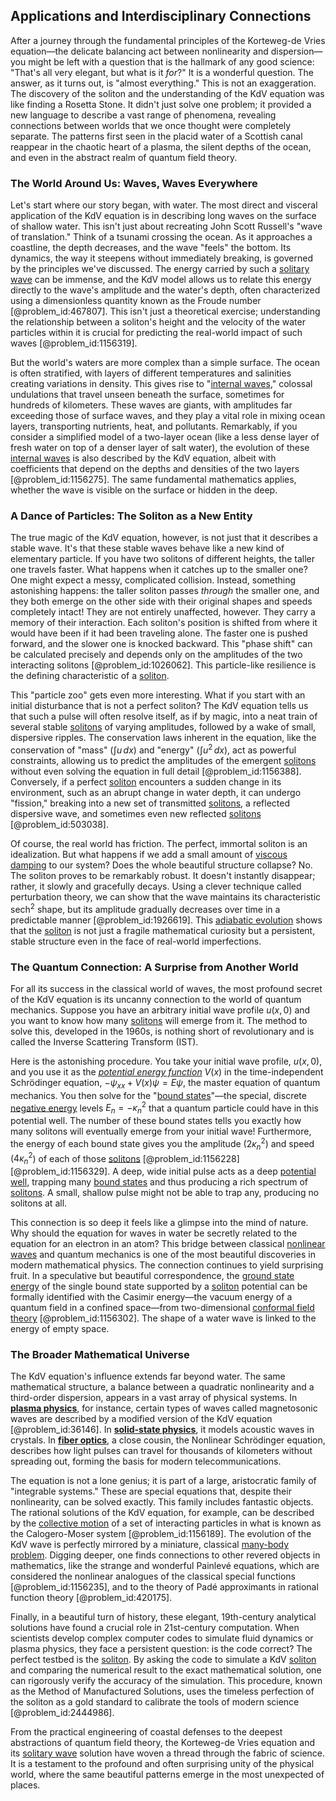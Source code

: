 ## Applications and Interdisciplinary Connections

After a journey through the fundamental principles of the Korteweg-de Vries equation—the delicate balancing act between nonlinearity and dispersion—you might be left with a question that is the hallmark of any good science: "That's all very elegant, but what is it *for*?" It is a wonderful question. The answer, as it turns out, is "almost everything." This is not an exaggeration. The discovery of the soliton and the understanding of the KdV equation was like finding a Rosetta Stone. It didn't just solve one problem; it provided a new language to describe a vast range of phenomena, revealing connections between worlds that we once thought were completely separate. The patterns first seen in the placid water of a Scottish canal reappear in the chaotic heart of a plasma, the silent depths of the ocean, and even in the abstract realm of quantum field theory.

### The World Around Us: Waves, Waves Everywhere

Let's start where our story began, with water. The most direct and visceral application of the KdV equation is in describing long waves on the surface of shallow water. This isn't just about recreating John Scott Russell's "wave of translation." Think of a tsunami crossing the ocean. As it approaches a coastline, the depth decreases, and the wave "feels" the bottom. Its dynamics, the way it steepens without immediately breaking, is governed by the principles we've discussed. The energy carried by such a [solitary wave](@article_id:273799) can be immense, and the KdV model allows us to relate this energy directly to the wave's amplitude and the water's depth, often characterized using a dimensionless quantity known as the Froude number [@problem_id:467807]. This isn't just a theoretical exercise; understanding the relationship between a soliton's height and the velocity of the water particles within it is crucial for predicting the real-world impact of such waves [@problem_id:1156319].

But the world's waters are more complex than a simple surface. The ocean is often stratified, with layers of different temperatures and salinities creating variations in density. This gives rise to "[internal waves](@article_id:260554)," colossal undulations that travel unseen beneath the surface, sometimes for hundreds of kilometers. These waves are giants, with amplitudes far exceeding those of surface waves, and they play a vital role in mixing ocean layers, transporting nutrients, heat, and pollutants. Remarkably, if you consider a simplified model of a two-layer ocean (like a less dense layer of fresh water on top of a denser layer of salt water), the evolution of these [internal waves](@article_id:260554) is also described by the KdV equation, albeit with coefficients that depend on the depths and densities of the two layers [@problem_id:1156275]. The same fundamental mathematics applies, whether the wave is visible on the surface or hidden in the deep.

### A Dance of Particles: The Soliton as a New Entity

The true magic of the KdV equation, however, is not just that it describes a stable wave. It's that these stable waves behave like a new kind of elementary particle. If you have two solitons of different heights, the taller one travels faster. What happens when it catches up to the smaller one? One might expect a messy, complicated collision. Instead, something astonishing happens: the taller soliton passes *through* the smaller one, and they both emerge on the other side with their original shapes and speeds completely intact! They are not entirely unaffected, however. They carry a memory of their interaction. Each soliton's position is shifted from where it would have been if it had been traveling alone. The faster one is pushed forward, and the slower one is knocked backward. This "phase shift" can be calculated precisely and depends only on the amplitudes of the two interacting solitons [@problem_id:1026062]. This particle-like resilience is the defining characteristic of a [soliton](@article_id:139786).

This "particle zoo" gets even more interesting. What if you start with an initial disturbance that is not a perfect soliton? The KdV equation tells us that such a pulse will often resolve itself, as if by magic, into a neat train of several stable [solitons](@article_id:145162) of varying amplitudes, followed by a wake of small, dispersive ripples. The conservation laws inherent in the equation, like the conservation of "mass" ($\int u \, dx$) and "energy" ($\int u^2 \, dx$), act as powerful constraints, allowing us to predict the amplitudes of the emergent [solitons](@article_id:145162) without even solving the equation in full detail [@problem_id:1156388]. Conversely, if a perfect [soliton](@article_id:139786) encounters a sudden change in its environment, such as an abrupt change in water depth, it can undergo "fission," breaking into a new set of transmitted [solitons](@article_id:145162), a reflected dispersive wave, and sometimes even new reflected [solitons](@article_id:145162) [@problem_id:503038].

Of course, the real world has friction. The perfect, immortal soliton is an idealization. But what happens if we add a small amount of [viscous damping](@article_id:168478) to our system? Does the whole beautiful structure collapse? No. The soliton proves to be remarkably robust. It doesn't instantly disappear; rather, it slowly and gracefully decays. Using a clever technique called perturbation theory, we can show that the wave maintains its characteristic $\text{sech}^2$ shape, but its amplitude gradually decreases over time in a predictable manner [@problem_id:1926619]. This [adiabatic evolution](@article_id:152858) shows that the [soliton](@article_id:139786) is not just a fragile mathematical curiosity but a persistent, stable structure even in the face of real-world imperfections.

### The Quantum Connection: A Surprise from Another World

For all its success in the classical world of waves, the most profound secret of the KdV equation is its uncanny connection to the world of quantum mechanics. Suppose you have an arbitrary initial wave profile $u(x,0)$ and you want to know how many [solitons](@article_id:145162) will emerge from it. The method to solve this, developed in the 1960s, is nothing short of revolutionary and is called the Inverse Scattering Transform (IST).

Here is the astonishing procedure. You take your initial wave profile, $u(x,0)$, and you use it as the *[potential energy function](@article_id:165737)* $V(x)$ in the time-independent Schrödinger equation, $-\psi_{xx} + V(x)\psi = E\psi$, the master equation of quantum mechanics. You then solve for the "[bound states](@article_id:136008)"—the special, discrete [negative energy](@article_id:161048) levels $E_n = -\kappa_n^2$ that a quantum particle could have in this potential well. The number of these bound states tells you exactly how many solitons will eventually emerge from your initial wave! Furthermore, the energy of each bound state gives you the amplitude ($2\kappa_n^2$) and speed ($4\kappa_n^2$) of each of those [solitons](@article_id:145162) [@problem_id:1156228] [@problem_id:1156329]. A deep, wide initial pulse acts as a deep [potential well](@article_id:151646), trapping many [bound states](@article_id:136008) and thus producing a rich spectrum of [solitons](@article_id:145162). A small, shallow pulse might not be able to trap any, producing no solitons at all.

This connection is so deep it feels like a glimpse into the mind of nature. Why should the equation for waves in water be secretly related to the equation for an electron in an atom? This bridge between classical [nonlinear waves](@article_id:272597) and quantum mechanics is one of the most beautiful discoveries in modern mathematical physics. The connection continues to yield surprising fruit. In a speculative but beautiful correspondence, the [ground state energy](@article_id:146329) of the single bound state supported by a [soliton](@article_id:139786) potential can be formally identified with the Casimir energy—the vacuum energy of a quantum field in a confined space—from two-dimensional [conformal field theory](@article_id:144955) [@problem_id:1156302]. The shape of a water wave is linked to the energy of empty space.

### The Broader Mathematical Universe

The KdV equation's influence extends far beyond water. The same mathematical structure, a balance between a quadratic nonlinearity and a third-order dispersion, appears in a vast array of physical systems. In **[plasma physics](@article_id:138657)**, for instance, certain types of waves called magnetosonic waves are described by a modified version of the KdV equation [@problem_id:36146]. In **[solid-state physics](@article_id:141767)**, it models acoustic waves in crystals. In **[fiber optics](@article_id:263635)**, a close cousin, the Nonlinear Schrödinger equation, describes how light pulses can travel for thousands of kilometers without spreading out, forming the basis for modern telecommunications.

The equation is not a lone genius; it is part of a large, aristocratic family of "integrable systems." These are special equations that, despite their nonlinearity, can be solved exactly. This family includes fantastic objects. The rational solutions of the KdV equation, for example, can be described by the [collective motion](@article_id:159403) of a set of interacting particles in what is known as the Calogero-Moser system [@problem_id:1156189]. The evolution of the KdV wave is perfectly mirrored by a miniature, classical [many-body problem](@article_id:137593). Digging deeper, one finds connections to other revered objects in mathematics, like the strange and wonderful Painlevé equations, which are considered the nonlinear analogues of the classical special functions [@problem_id:1156235], and to the theory of Padé approximants in rational function theory [@problem_id:420175].

Finally, in a beautiful turn of history, these elegant, 19th-century analytical solutions have found a crucial role in 21st-century computation. When scientists develop complex computer codes to simulate fluid dynamics or plasma physics, they face a persistent question: is the code correct? The perfect testbed is the [soliton](@article_id:139786). By asking the code to simulate a KdV [soliton](@article_id:139786) and comparing the numerical result to the exact mathematical solution, one can rigorously verify the accuracy of the simulation. This procedure, known as the Method of Manufactured Solutions, uses the timeless perfection of the soliton as a gold standard to calibrate the tools of modern science [@problem_id:2444986].

From the practical engineering of coastal defenses to the deepest abstractions of quantum field theory, the Korteweg-de Vries equation and its [solitary wave](@article_id:273799) solution have woven a thread through the fabric of science. It is a testament to the profound and often surprising unity of the physical world, where the same beautiful patterns emerge in the most unexpected of places.